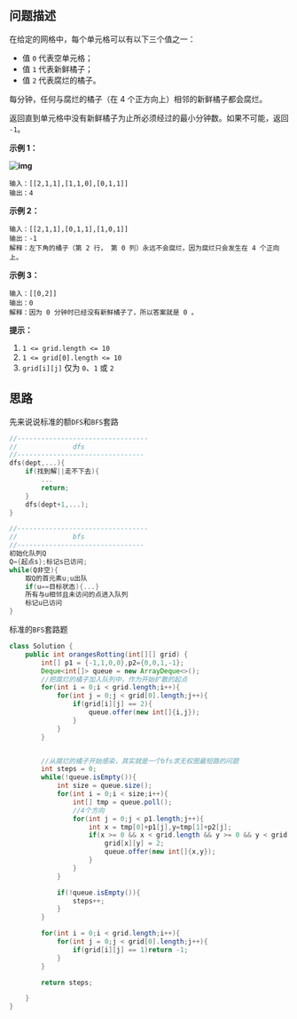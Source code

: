 ## 问题描述

在给定的网格中，每个单元格可以有以下三个值之一：

- 值 `0` 代表空单元格；
- 值 `1` 代表新鲜橘子；
- 值 `2` 代表腐烂的橘子。

每分钟，任何与腐烂的橘子（在 4 个正方向上）相邻的新鲜橘子都会腐烂。

返回直到单元格中没有新鲜橘子为止所必须经过的最小分钟数。如果不可能，返回 `-1`。

 

**示例 1：**

**![img](https://assets.leetcode-cn.com/aliyun-lc-upload/uploads/2019/02/16/oranges.png)**

```
输入：[[2,1,1],[1,1,0],[0,1,1]]
输出：4
```

**示例 2：**

```
输入：[[2,1,1],[0,1,1],[1,0,1]]
输出：-1
解释：左下角的橘子（第 2 行， 第 0 列）永远不会腐烂，因为腐烂只会发生在 4 个正向上。
```

**示例 3：**

```
输入：[[0,2]]
输出：0
解释：因为 0 分钟时已经没有新鲜橘子了，所以答案就是 0 。
```

 

**提示：**

1. `1 <= grid.length <= 10`
2. `1 <= grid[0].length <= 10`
3. `grid[i][j]` 仅为 `0`、`1` 或 `2`

## 思路

先来说说标准的额`DFS`和`BFS`套路

```cpp
//---------------------------------
//				dfs
//--------------------------------
dfs(dept,...){
    if(找到解||走不下去){
        ...
        return;
    }
    dfs(dept+1,...);
}

//---------------------------------
//				bfs
//--------------------------------
初始化队列Q
Q={起点s};标记s已访问;
while(Q非空){
    取Q的首元素u;u出队
    if(u==目标状态){...}
    所有与u相邻且未访问的点进入队列
    标记u已访问
}
```

标准的`BFS`套路题

```java
class Solution {
    public int orangesRotting(int[][] grid) {
        int[] p1 = {-1,1,0,0},p2={0,0,1,-1};
        Deque<int[]> queue = new ArrayDeque<>();
        //把腐烂的橘子加入队列中，作为开始扩散的起点
        for(int i = 0;i < grid.length;i++){
            for(int j = 0;j < grid[0].length;j++){
                if(grid[i][j] == 2){
                    queue.offer(new int[]{i,j});
                }
            }
        }


        //从腐烂的橘子开始感染，其实就是一个bfs求无权图最短路的问题
        int steps = 0;
        while(!queue.isEmpty()){
            int size = queue.size();
            for(int i = 0;i < size;i++){
                int[] tmp = queue.poll();
                //4个方向
                for(int j = 0;j < p1.length;j++){
                    int x = tmp[0]+p1[j],y=tmp[1]+p2[j];
                    if(x >= 0 && x < grid.length && y >= 0 && y < grid[0].length && grid[x][y] == 1){
                        grid[x][y] = 2;
                        queue.offer(new int[]{x,y});
                    }
                }
            }

            if(!queue.isEmpty()){
                steps++;
            }
        }

        for(int i = 0;i < grid.length;i++){
            for(int j = 0;j < grid[0].length;j++){
                if(grid[i][j] == 1)return -1;
            }
        }

        return steps;

    }
}
```

